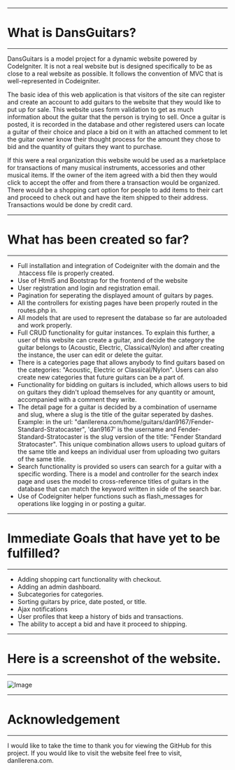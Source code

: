 *******************
# What is DansGuitars?
*******************

DansGuitars is a model project for a dynamic website powered by CodeIgniter. It is not a real website but is designed specifically
to be as close to a real website as possible. It follows the convention of MVC that is well-represented in Codeigniter.

The basic idea of this web application is that visitors of the site can register and create an account to add guitars to the website that they would like to put up for sale. This website uses form validation to get as much information about the guitar that the person is trying to sell. Once a guitar is posted, it is recorded in the database and other registered users can locate a guitar of their choice and place a bid on it with an attached comment to let the guitar owner know their thought process for the amount they chose to bid and the quantity of guitars they want to purchase.

If this were a real organization this website would be used as a marketplace for transactions of many musical instruments, accessories and other musical items. If the owner of the item agreed with a bid then they would click to accept the offer and from there a transaction would be organized. There would be a shopping cart option for people to add items to their cart and proceed to check out and have the item shipped to their address. Transactions would be done by credit card.

****************************
# What has been created so far?
****************************
- Full installation and integration of Codeigniter with the domain and the .htaccess file is properly created.
- Use of Html5 and Bootstrap for the frontend of the website
- User registration and login and registration email.
- Pagination for seperating the displayed amount of guitars by pages.
- All the controllers for existing pages have been properly routed in the routes.php in.
- All models that are used to represent the database so far are autoloaded and work properly.
- Full CRUD functionality for guitar instances. To explain this further, a user of this website can create a guitar, and decide the category the guitar belongs to (Acoustic, Electric, Classical/Nylon) and after creating the instance, the user can edit or delete the guitar.
- There is a categories page that allows anybody to find guitars based on the categories: "Acoustic, Electric or Classical/Nylon". Users can also create new categories that future guitars can be a part of.
- Functionality for bidding on guitars is included, which allows users to bid on guitars they didn't upload themselves for any quantity or amount, accompanied with a comment they write.
- The detail page for a guitar is decided by a combination of username and slug, where a slug is the title of the guitar seperated by dashes. Example: in the url: "danllerena.com/home/guitars/dan9167/Fender-Standard-Stratocaster", 'dan9167' is the username and Fender-Standard-Stratocaster is the slug version of the title: "Fender Standard Stratocaster". This unique combination allows users to upload guitars of the same title and keeps an individual user from uploading two guitars of the same title.
- Search functionality is provided so users can search for a guitar with a specific wording. There is a model and controller for the search index page and uses the model to cross-reference titles of guitars in the database that can match the keyword written in side of the search bar.
- Use of Codeigniter helper functions such as flash_messages for operations like logging in or posting a guitar.

***********************************
# Immediate Goals that have yet to be fulfilled?
***********************************
- Adding shopping cart functionality with checkout.
- Adding an admin dashboard.
- Subcategories for categories.
- Sorting guitars by price, date posted, or title.
- Ajax notifications
- User profiles that keep a history of bids and transactions.
- The ability to accept a bid and have it proceed to shipping.

**********************
# Here is a screenshot of the website.
**********************
![Image](https://github.com/SecretDan1994/DansGutiars/blob/master/screenshot.png) 

***************
# Acknowledgement
***************

I would like to take the time to thank you for viewing the GitHub for this project. If you would like to visit the website
feel free to visit, danllerena.com.


